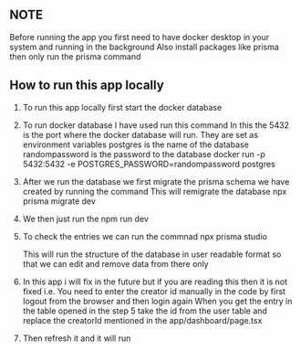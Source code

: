 ## NOTE
Before running the app you first need to have docker desktop in your system and running in the background
Also install packages like prisma then only run the prisma command

## How to run this app locally
1. To run this app locally first start the docker database
2. To run docker database I have used run this command
    In this the 5432 is the port where the docker database will run. They are set as environment variables
    postgres is the name of the database
    randompassword is the password to the database
        docker run -p 5432:5432 -e POSTGRES_PASSWORD=randompassword postgres

    

3. After we run the database we first migrate the prisma schema we have created by running the command
    This will remigrate the database 
            npx prisma migrate dev

    

4. We then just run the 
        npm run dev

5. To check the entries we can run the commnad 
        npx prisma studio

    This will run the structure of the database in user readable format so that we can edit and remove data from there only
    
6. In this app i will fix in the future but if you are reading this then it is not fixed i.e.
   You need to enter the creator id manually in the code by first logout from the browser and then login again 
   When you get the entry in the table opened in the step 5 take the id from the user table and replace the creatorId mentioned in the app/dashboard/page.tsx 

7. Then refresh it and it will run 






